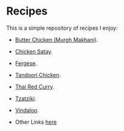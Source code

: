 # Recipes
This is a simple repository of recipes I enjoy:

- [Butter Chicken (Murgh Makhani)](recipes/murgh_makhani/).
- [Chicken Satay](recipes/chicken_satay/).
- [Fergese](recipes/fergese/).
- [Tandoori Chicken](recipes/tandoori_chicken/).
- [Thai Red Curry](recipes/thai_red_curry/).
- [Tzatziki](recipes/tzatziki/).
- [Vindaloo](recipes/vindaloo/).


- Other Links [here](./links.md)
